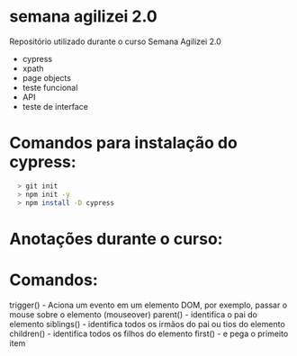 # semana agilizei 2.0

Repositório utilizado durante o curso Semana Agilizei 2.0

  - cypress
  - xpath
  - page objects
  - teste funcional
  - API
  - teste de interface

# Comandos para instalação do cypress:
```sh
  > git init    
  > npm init -y   
  > npm install -D cypress
```

# Anotações durante o curso: 


# Comandos: 
trigger() - Aciona um evento em um elemento DOM, por exemplo, passar o mouse sobre o elemento (mouseover)
parent() - identifica o pai do elemento
siblings() - identifica todos os irmãos do pai ou tios do elemento 
children() - identifica todos os filhos do elemento
first() - e pega o primeito item 